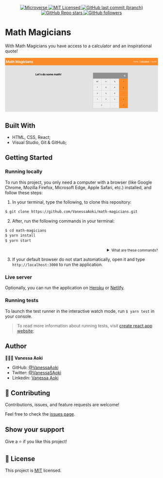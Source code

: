 <p align="center">
  <a href="https://www.microverse.org/">
    <img alt="Microverse" src="https://img.shields.io/badge/-Microverse-blueviolet?style=flat-square">
  </a>
  <a href="https://github.com/VanessaAoki/math-magicians/blob/main/LICENSE">
    <img alt="MIT Licensed" src="https://img.shields.io/github/license/VanessaAoki/math-magicians?style=flat-square">
  </a>
  <a href="https://github.com/VanessaAoki/math-magicians">
    <img alt="GitHub last commit (branch)" src="https://img.shields.io/github/last-commit/VanessaAoki/math-magicians/main?color=blue&style=flat-square">
  </a>
  <a href="https://github.com/VanessaAoki/math-magicians">
    <img alt="GitHub Repo stars" src="https://img.shields.io/github/stars/VanessaAoki/math-magicians?color=pink&label=%E2%98%85%20stars%20&style=flat-square">
  </a>
  <a href="https://github.com/VanessaAoki">
    <img alt="GitHub followers" src="https://img.shields.io/github/followers/VanessaAoki?color=yellow&logo=github&style=flat-square">
  </a>
</p>

# Math Magicians
With Math Magicians you have access to a calculator and an inspirational quote!

<p align="center">
  <img src="./src/images/screenshot.png">
</p>

## Built With

- HTML, CSS, React;
- Visual Studio, Git & GitHub;

## Getting Started

### Running locally
To run this project, you only need a computer with a browser (like Google Chrome, Mozilla Firefox, Microsoft Edge, Apple Safari, etc.) installed, and follow these steps:

1. In your terminal, type the following, to clone this repository:

```sh
$ git clone https://github.com/VanessaAoki/math-magicians.git
```

2. After, run the following commands in your terminal:

```sh
$ cd math-magicians
$ yarn install
$ yarn start
```
<details align="right">
<summary><small>What are these commands?</summary>
- '$ cd' command is used to move to different folders. <br>
- '$ yarn install' is used to install all dependencies for this project. <br>
- '$ yarn start' runs the app in the development mode.</small>
</details>

3. If your default browser do not start automatically, open it and type `http://localhost:3000` to run the application.

### Live server
Optionally, you can run the application on [Heroku](https://warm-river-20465.herokuapp.com/home) or [Netlify](https://lucid-wing-c7ce8a.netlify.app/home).

### Running tests
To launch the test runner in the interactive watch mode, run `$ yarn test` in your console.
> To read more information about running tests, visit [create react app website](https://create-react-app.dev/docs/running-tests/);

## Author

👩🏼‍💻  **Vanessa Aoki**

- GitHub: [@VanessaAoki](https://github.com/VanessaAoki)
- Twitter: [@VanessaSAoki](https://twitter.com/VanessaSAoki)
- Linkedin: [Vanessa Aoki](https://www.linkedin.com/in/vanessasaoki/)

## 🤝 Contributing

Contributions, issues, and feature requests are welcome!

Feel free to check the [issues page](https://github.com/VanessaAoki/math-magicians/issues).

## Show your support

Give a ⭐️ if you like this project!

## 📝 License

This project is [MIT](./LICENSE) licensed.
